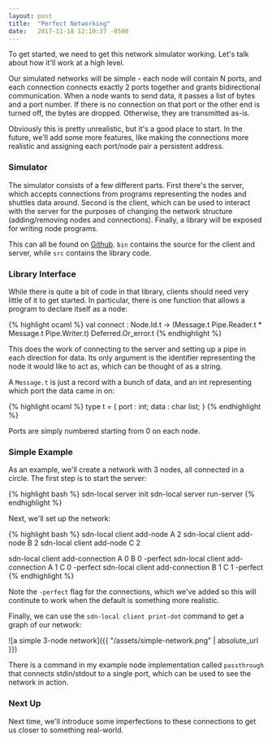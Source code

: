 ```yaml
---
layout: post
title:  "Perfect Networking"
date:   2017-11-18 12:10:37 -0500
---
```

To get started, we need to get this network simulator working. Let's talk
about how it'll work at a high level.

Our simulated networks will be simple - each node will contain N ports, and each
connection connects exactly 2 ports together and grants bidirectional
communication. When a node wants to send data, it passes a list of bytes and a
port number. If there is no connection on that port or the other end is turned
off, the bytes are dropped. Otherwise, they are transmitted as-is.

Obviously this is pretty unrealistic, but it's a good place to start. In the
future, we'll add some more features, like making the connections more realistic
and assigning each port/node pair a persistent address.

### Simulator

The simulator consists of a few different parts. First there's the server, which
accepts connections from programs representing the nodes and shuttles data
around. Second is the client, which can be used to interact with the server for
the purposes of changing the network structure (adding/removing nodes and
connections). Finally, a library will be exposed for writing node programs.

This can all be found on [Github](https://github.com/thedufer/ocaml-networking).
`bin` contains the source for the client and server, while `src` contains the
library code.

### Library Interface

While there is quite a bit of code in that library, clients should need very
little of it to get started. In particular, there is one function that allows a
program to declare itself as a node:

{% highlight ocaml %}
val connect
  :  Node.Id.t
  -> (Message.t Pipe.Reader.t * Message.t Pipe.Writer.t) Deferred.Or_error.t
{% endhighlight %}

This does the work of connecting to the server and setting up a pipe in each
direction for data. Its only argument is the identifier representing the node it
would like to act as, which can be thought of as a string.

A `Message.t` is just a record with a bunch of data, and an int representing
which port the data came in on:
 
{% highlight ocaml %}
type t = {
  port : int;
  data : char list;
}
{% endhighlight %}

Ports are simply numbered starting from 0 on each node.

### Simple Example

As an example, we'll create a network with 3 nodes, all connected in a circle.
The first step is to start the server:

{% highlight bash %}
sdn-local server init
sdn-local server run-server
{% endhighlight %}

Next, we'll set up the network:

{% highlight bash %}
sdn-local client add-node A 2
sdn-local client add-node B 2
sdn-local client add-node C 2

sdn-local client add-connection A 0 B 0 -perfect
sdn-local client add-connection A 1 C 0 -perfect
sdn-local client add-connection B 1 C 1 -perfect
{% endhighlight %}

Note the `-perfect` flag for the connections, which we've added so this will
continute to work when the default is something more realistic.

Finally, we can use the `sdn-local client print-dot` command to get a graph of
our network:

![a simple 3-node network]({{ "/assets/simple-network.png" | absolute_url }})

There is a command in my example node implementation called `passthrough` that
connects stdin/stdout to a single port, which can be used to see the network in
action.

### Next Up

Next time, we'll introduce some imperfections to these connections to get us
closer to something real-world.